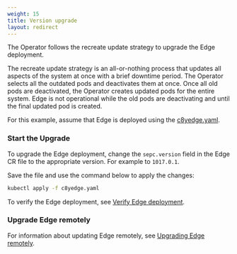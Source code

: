 ```yaml
---
weight: 15
title: Version upgrade
layout: redirect
---
```


The Operator follows the recreate update strategy to upgrade the Edge deployment. 

The recreate update strategy is an all-or-nothing process that updates all aspects of the system at once with a brief downtime period. The Operator selects all the outdated pods and deactivates them at once. Once all old pods are deactivated, the Operator creates updated pods for the entire system. Edge is not operational while the old pods are deactivating and until the final updated pod is created.

For this example, assume that Edge is deployed using the [c8yedge.yaml](/files/edge-k8s/c8yedge.yaml).

### Start the Upgrade

To upgrade the Edge deployment, change the `sepc.version` field in the Edge CR file to the appropriate version. For example to `1017.0.1`.

Save the file and use the command below to apply the changes:

```bash
kubectl apply -f c8yedge.yaml
```

To verify the Edge deployment, see [Verify Edge deployment](/edge-k8s/installing-edge-on-k8/#verify-edge-deployment).

### Upgrade Edge remotely

For information about updating Edge remotely, see [Upgrading Edge remotely](/edge-k8s/k8-edge-connecting-edge-to-cloud/#k8-edge-upgrading-edge-remotely).